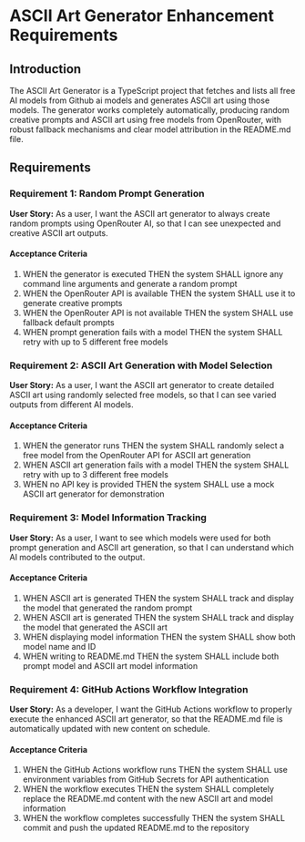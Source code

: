 # ASCII Art Generator Enhancement Requirements

## Introduction
The ASCII Art Generator is a TypeScript project that fetches and lists all free AI models from Github ai models and generates ASCII art using those models. The generator works completely automatically, producing random creative prompts and ASCII art using free models from OpenRouter, with robust fallback mechanisms and clear model attribution in the README.md file.

## Requirements

### Requirement 1: Random Prompt Generation
**User Story:** As a user, I want the ASCII art generator to always create random prompts using OpenRouter AI, so that I can see unexpected and creative ASCII art outputs.

#### Acceptance Criteria
1. WHEN the generator is executed THEN the system SHALL ignore any command line arguments and generate a random prompt
2. WHEN the OpenRouter API is available THEN the system SHALL use it to generate creative prompts
3. WHEN the OpenRouter API is not available THEN the system SHALL use fallback default prompts
4. WHEN prompt generation fails with a model THEN the system SHALL retry with up to 5 different free models

### Requirement 2: ASCII Art Generation with Model Selection
**User Story:** As a user, I want the ASCII art generator to create detailed ASCII art using randomly selected free models, so that I can see varied outputs from different AI models.

#### Acceptance Criteria
1. WHEN the generator runs THEN the system SHALL randomly select a free model from the OpenRouter API for ASCII art generation
2. WHEN ASCII art generation fails with a model THEN the system SHALL retry with up to 3 different free models
3. WHEN no API key is provided THEN the system SHALL use a mock ASCII art generator for demonstration

### Requirement 3: Model Information Tracking
**User Story:** As a user, I want to see which models were used for both prompt generation and ASCII art generation, so that I can understand which AI models contributed to the output.

#### Acceptance Criteria
1. WHEN ASCII art is generated THEN the system SHALL track and display the model that generated the random prompt
2. WHEN ASCII art is generated THEN the system SHALL track and display the model that generated the ASCII art
3. WHEN displaying model information THEN the system SHALL show both model name and ID
4. WHEN writing to README.md THEN the system SHALL include both prompt model and ASCII art model information

### Requirement 4: GitHub Actions Workflow Integration
**User Story:** As a developer, I want the GitHub Actions workflow to properly execute the enhanced ASCII art generator, so that the README.md file is automatically updated with new content on schedule.

#### Acceptance Criteria
1. WHEN the GitHub Actions workflow runs THEN the system SHALL use environment variables from GitHub Secrets for API authentication
2. WHEN the workflow executes THEN the system SHALL completely replace the README.md content with the new ASCII art and model information
3. WHEN the workflow completes successfully THEN the system SHALL commit and push the updated README.md to the repository
